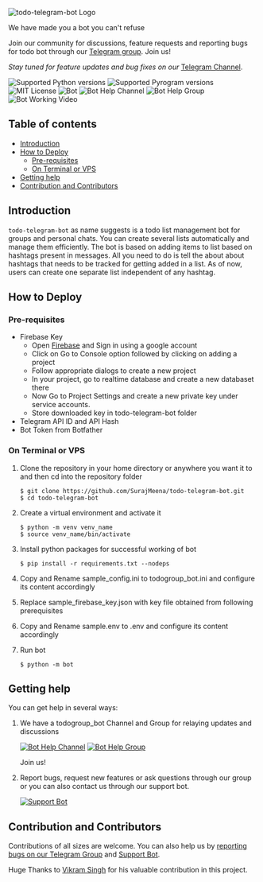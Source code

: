 ![todo-telegram-bot Logo](https://github.com/SurajMeena/todo-telegram-bot/blob/master/img/todogroup_bot.png)

We have made you a bot you can't refuse

Join our community for discussions, feature requests and reporting bugs for todo bot through our [Telegram group](https://telegram.me/pythontelegrambotgroup). Join us!

*Stay tuned for feature updates and bug fixes on our* [Telegram Channel](https://telegram.me/todogroup_bot).

![Supported Python versions](https://img.shields.io/badge/Python-3.7+-yellow.svg?logo=python)
![Supported Pyrogram versions](https://img.shields.io/badge/Pyrogram-orange.svg?logo=pyrogram)
![MIT License](https://img.shields.io/badge/License-MIT-blue.svg?logo=MIT)
![Bot](https://img.shields.io/badge/Telegram-Bot-green.svg?logo=telegram)
![Bot Help Channel](https://img.shields.io/badge/Telegram-Channel-blue.svg?logo=telegram)
![Bot Help Group](https://img.shields.io/badge/Telegram-Group-red.svg?logo=telegram)
![Bot Working Video](https://img.shields.io/badge/Working-Video-Purple.svg?logo=telegram)

## Table of contents

- [Introduction](#introduction)
- [How to Deploy](#how-to-deploy)
   - [Pre-requisites](#pre-requisites)
   - [On Terminal or VPS](#on-terminal-or-vps)
- [Getting help](#getting-help)
- [Contribution and Contributors](#contribution-and-contributors)

## Introduction

`todo-telegram-bot` as name suggests is a todo list management bot for groups and personal chats. You can create several lists automatically and manage them efficiently. The bot is based on adding items to list based on hashtags present in messages. All you need to do is tell the about about hashtags that needs to be tracked for getting added in a list. As of now, users can create one separate list independent of any hashtag.

## How to Deploy

### Pre-requisites

- Firebase Key
   - Open [Firebase](https://firebase.google.com) and Sign in using a google account
   - Click on Go to Console option followed by clicking on adding a project
   - Follow appropriate dialogs to create a new project
   - In your project, go to realtime database and create a new databaset there
   - Now Go to Project Settings and create a new private key under service accounts.
   - Store downloaded key in todo-telegram-bot folder
- Telegram API ID and API Hash
- Bot Token from Botfather

### On Terminal or VPS

1. Clone the repository in your home directory or anywhere you want it to and then cd into the repository folder

    ```shell
    $ git clone https://github.com/SurajMeena/todo-telegram-bot.git
    $ cd todo-telegram-bot
    ```

2. Create a virtual environment and activate it

    ```shell
    $ python -m venv venv_name
    $ source venv_name/bin/activate
    ```

3. Install python packages for successful working of bot

    ```shell
    $ pip install -r requirements.txt --nodeps
    ```

4. Copy and Rename sample_config.ini to todogroup_bot.ini and configure its content accordingly

5. Replace sample_firebase_key.json with key file obtained from following prerequisites

6. Copy and Rename sample.env to .env and configure its content accordingly

7. Run bot

    ```shell
    $ python -m bot
    ```

## Getting help

You can get help in several ways:

1. We have a todogroup_bot Channel and Group for relaying updates and discussions

    [![Bot Help Channel](https://img.shields.io/badge/Telegram-Group-blue.svg?logo=telegram)](https://telegram.me/help_todogroup_bot)
    [![Bot Help Group](https://img.shields.io/badge/Telegram-Group-red.svg?logo=telegram)](https://telegram.me/help_todogroup_chat)

    Join us!

2. Report bugs, request new features or ask questions through our group or you can also contact us through our support bot.

    [![Support Bot](https://img.shields.io/badge/Support-Bot-blue.svg?logo=telegram)](https://telegram.me/messtotelebot)

## Contribution and Contributors

Contributions of all sizes are welcome. You can also help us by [reporting bugs on our Telegram Group](https://telegram.me/help_todogroup_chat) and [Support Bot](https://telegram.me/messtotelebot).

Huge Thanks to [Vikram Singh](https://github.com/vpsinghg) for his valuable contribution in this project.
